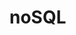 # noSQL
<!-- "Firebase and Firestore database tutorials starting at Section 16 #127" -->
<!-- "#127. NoSQL Databases" -->
<!-- #128. Firebase & Firestore -->
<!-- #129. Connecting to Firestore -->
<!-- #130. Getting Collections -->